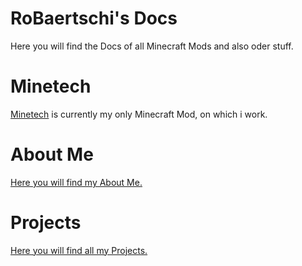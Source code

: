 # RoBaertschi's Docs

Here you will find the Docs of all Minecraft Mods and also oder stuff.

# Minetech

[Minetech](minetech/minetech.md) is currently my only Minecraft Mod, on which i work.

# About Me

[Here you will find my About Me.](aboutme.md)

# Projects

[Here you will find all my Projects.](projects.md)

